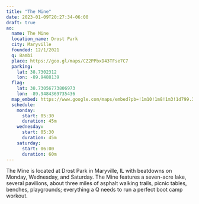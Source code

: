 ```yaml
---
title: "The Mine"
date: 2023-01-09T20:27:34-06:00
draft: true
ao:
  name: The Mine
  location_name: Drost Park
  city: Maryville
  founded: 12/1/2021
  q: Bambi
  place: https://goo.gl/maps/CZ2PPbxD43TFse7C7
  parking:
    lat: 38.7302312
    lon: -89.9488139
  flag:
    lat: 38.73056773806973
    lon: -89.9484369735436
  map_embed: https://www.google.com/maps/embed?pb=!1m10!1m8!1m3!1d799.3881182964183!2d-89.9490849199188!3d38.73051470267886!3m2!1i1024!2i768!4f13.1!5e1!3m2!1sen!2sus!4v1673410022941!5m2!1sen!2sus
  schedule:
    monday:
      start: 05:30
      duration: 45m
    wednesday:
      start: 05:30
      duration: 45m
    saturday:
      start: 06:00
      duration: 60m
---
```

The Mine is located at Drost Park in Maryville, IL with beatdowns on Monday, Wednesday, and Saturday.  The Mine features a seven-acre lake, several pavilions, about three miles of asphalt walking trails, picnic tables, benches, playgrounds; everything a Q needs to run a perfect boot camp workout.
